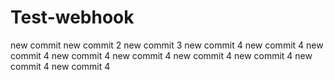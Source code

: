 # Test-webhook
new commit
new commit 2
new commit 3
new commit 4
new commit 4
new commit 4
new commit 4
new commit 4
new commit 4
new commit 4
new commit 4
new commit 4